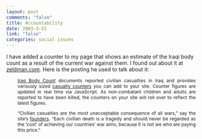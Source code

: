 ```yaml
--- 
layout: post
comments: "false"
title: Accountability
date: 2003-3-31
link: "false"
categories: social issues
---
```

I have added a counter to my page that shows an estimate of the Iraqi body count as a result of the current war against them. I found out about it at <a href="http://www.zeldman.com/" target="_blank">zeldman.com</a>. Here is the posting he used to talk about it:

<div style="font-size: 12px; margin-left: 30px; margin-right: 30 px; text-align: justify;">
<a href="http://www.iraqbodycount.net/" target="_blank">Iraq Body Count</a> documents reported civilian casualties in Iraq and provides variously sized <a href="http://www.iraqbodycount.net/webcounters.htm" target="_blank">casualty counters</a> you can add to your site. Counter figures are updated in real time via JavaScript. As non-combatant children and adults are reported to have been killed, the counters on your site will roll over to reflect the latest figures.

&#8220;Civilian casualties are the most unacceptable consequence of all wars,&#8221; say the site&#8217;s <a href="http://www.iraqbodycount.net/contacts.htm" target="_blank">founders</a>. &#8220;Each civilian death is a tragedy and should never be regarded as the &#8216;cost&#8217; of achieving our countries&#8217; war aims, because it is not we who are paying this price.&#8221;

</div>
